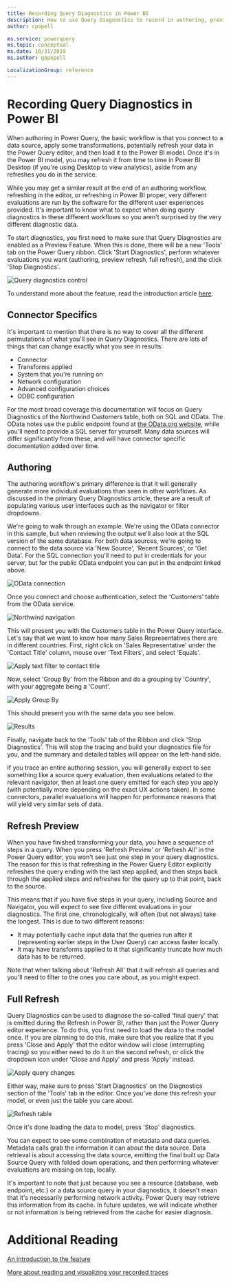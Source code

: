 ```yaml
---
title: Recording Query Diagnostics in Power BI
description: How to use Query Diagnostics to record in authoring, preview refresh, and full loading/refresh workflows in Power BI
author: cpopell

ms.service: powerquery
ms.topic: conceptual
ms.date: 10/31/2019
ms.author: gepopell

LocalizationGroup: reference
---
```



# Recording Query Diagnostics in Power BI

When authoring in Power Query, the basic workflow is that you connect to a data source, apply some transformations, potentially refresh your data in the Power Query editor, and then load it to the Power BI model. Once it's in the Power BI model, you may refresh it from time to time in Power BI Desktop (if you're using Desktop to view analytics), aside from any refreshes you do in the service.

While you may get a similar result at the end of an authoring workflow, refreshing in the editor, or refreshing in Power BI proper, very different evaluations are run by the software for the different user experiences provided. It's important to know what to expect when doing query diagnostics in these different workflows so you aren't surprised by the very different diagnostic data.

To start diagnostics, you first need to make sure that Query Diagnostics are enabled as a Preview Feature. When this is done, there will be a new 'Tools' tab on the Power Query ribbon. Click 'Start Diagnostics', perform whatever evaluations you want (authoring, preview refresh, full refresh), and the click 'Stop Diagnostics'.

![Query diagnostics control](./images/diagnosticstoolbar.png)

To understand more about the feature, read the introduction article [here](QueryDiagnostics.md).

## Connector Specifics

It's important to mention that there is no way to cover all the different permutations of what you'll see in Query Diagnostics. There are lots of things that can change exactly what you see in results:

* Connector
* Transforms applied
* System that you're running on
* Network configuration
* Advanced configuration choices
* ODBC configuration

For the most broad coverage this documentation will focus on Query Diagnostics of the Northwind Customers table, both on SQL and OData. The OData notes use the public endpoint found at [the OData.org website](https://services.odata.org/V4/Northwind/Northwind.svc/), while you'll need to provide a SQL server for yourself. Many data sources will differ significantly from these, and will have connector specific documentation added over time.

## Authoring

The authoring workflow's primary difference is that it will generally generate more individual evaluations than seen in other workflows. As discussed in the primary Query Diagnostics article, these are a result of populating various user interfaces such as the navigator or filter dropdowns.

We're going to walk through an example. We're using the OData connector in this sample, but when reviewing the output we'll also look at the SQL version of the same database. For both data sources, we're going to connect to the data source via 'New Source', 'Recent Sources', or 'Get Data'. For the SQL connection you'll need to put in credentials for your server, but for the public OData endpoint you can put in the endpoint linked above.

![OData connection](images/diagnosticsodatanorthwind.png)

Once you connect and choose authentication, select the 'Customers' table from the OData service.

![Northwind navigation](images/diagnosticsodataselecttable.png)

This will present you with the Customers table in the Power Query interface. Let's say that we want to know how many Sales Representatives there are in different countries. First, right click on 'Sales Representative' under the 'Contact Title' column, mouse over 'Text Filters', and select 'Equals'.

![Apply text filter to contact title](images/diagnosticsodatafilter.png)

Now, select 'Group By' from the Ribbon and do a grouping by 'Country', with your aggregate being a 'Count'.

![Apply Group By](images/diagnosticsodatagroupby.png)

This should present you with the same data you see below.

![Results](images/diagnosticsodataend.png)

Finally, navigate back to the 'Tools' tab of the Ribbon and click 'Stop Diagnostics'. This will stop the tracing and build your diagnostics file for you, and the summary and detailed tables will appear on the left-hand side.

If you trace an entire authoring session, you will generally expect to see something like a source query evaluation, then evaluations related to the relevant navigator, then at least one query emitted for each step you apply (with potentially more depending on the exact UX actions taken). In some connectors, parallel evaluations will happen for performance reasons that will yield very similar sets of data.

## Refresh Preview

When you have finished transforming your data, you have a sequence of steps in a query. When you press 'Refresh Preview' or 'Refresh All' in the Power Query editor, you won't see just one step in your query diagnostics. The reason for this is that refreshing in the Power Query Editor explicitly refreshes the query ending with the last step applied, and then steps back through the applied steps and refreshes for the query up to that point, back to the source.

This means that if you have five steps in your query, including Source and Navigator, you will expect to see five different evaluations in your diagnostics. The first one, chronologically, will often (but not always) take the longest. This is due to two different reasons:

* It may potentially cache input data that the queries run after it (representing earlier steps in the User Query) can access faster locally.
* It may have transforms applied to it that significantly truncate how much data has to be returned.

Note that when talking about 'Refresh All' that it will refresh all queries and you'll need to filter to the ones you care about, as you might expect.

## Full Refresh

Query Diagnostics can be used to diagnose the so-called 'final query' that is emitted during the Refresh in Power BI, rather than just the Power Query editor experience. To do this, you first need to load the data to the model once. If you are planning to do this, make sure that you realize that if you press 'Close and Apply' that the editor window will close (interrupting tracing) so you either need to do it on the second refresh, or click the dropdown icon under 'Close and Apply' and press 'Apply' instead.

![Apply query changes](images/diagnosticscloseandapply.png)

Either way, make sure to press 'Start Diagnostics' on the Diagnostics section of the 'Tools' tab in the editor. Once you've done this refresh your model, or even just the table you care about.

![Refresh table](images/diagnosticsrefresh.png)

Once it's done loading the data to model, press 'Stop' diagnostics.

You can expect to see some combination of metadata and data queries. Metadata calls grab the information it can about the data source. Data retrieval is about accessing the data source, emitting the final built up Data Source Query with folded down operations, and then performing whatever evaluations are missing on top, locally.

It's important to note that just because you see a resource (database, web endpoint, etc.) or a data source query in your diagnostics, it doesn't mean that it's necessarily performing network activity. Power Query may retrieve this information from its cache. In future updates, we will indicate whether or not information is being retrieved from the cache for easier diagnosis.

# Additional Reading

[An introduction to the feature](QueryDiagnostics.md)

[More about reading and visualizing your recorded traces](ReadingQueryDiagnostics.md)
